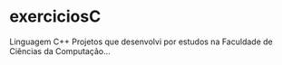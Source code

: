 # exerciciosC
Linguagem C++
Projetos que desenvolvi por estudos na Faculdade de Ciências da Computação...
